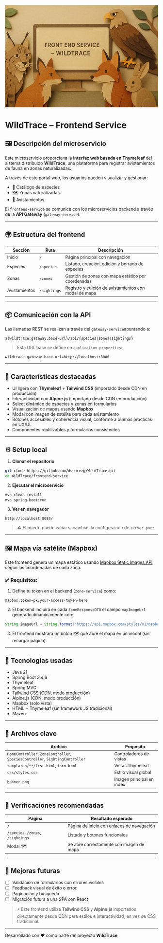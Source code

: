 <div align="center">
  <img src="src/main/resources/static/banner.png" alt="WildTrace Frontend Service">
</div>

# WildTrace – Frontend Service

## 🖼️ Descripción del microservicio

Este microservicio proporciona la **interfaz web basada en Thymeleaf** del sistema distribuido **WildTrace**, una plataforma para registrar avistamientos de fauna en zonas naturalizadas.

A través de este portal web, los usuarios pueden visualizar y gestionar:

- 🐾 Catálogo de especies
- 🗺️ Zonas naturalizadas
- 🔭 Avistamientos

El `frontend-service` se comunica con los microservicios backend a través de la **API Gateway** (`gateway-service`).

---

## 🌍 Estructura del frontend

| Sección         | Ruta               | Descripción                                         |
|----------------|--------------------|-----------------------------------------------------|
| Inicio          | `/`                | Página principal con navegación                     |
| Especies        | `/species`         | Listado, creación, edición y borrado de especies    |
| Zonas           | `/zones`           | Gestión de zonas con mapa estático por coordenadas  |
| Avistamientos   | `/sightings`       | Registro y edición de avistamientos con modal de mapa |

---

## 📦 Comunicación con la API

Las llamadas REST se realizan a través del `gateway-service`apuntando a:

```
${wildtrace.gateway.base-url}/api/{species|zones|sightings}
```

> Esta URL base se define en `application.properties`:
```properties
wildtrace.gateway.base-url=http://localhost:8080
```

---

## 🧭 Características destacadas

- UI ligera con **Thymeleaf** + **Tailwind CSS** (importado desde CDN en producción)
- Interactividad con **Alpine.js** (importado desde CDN en producción)
- Select dinámico de especies y zonas en formularios
- Visualización de mapas usando **Mapbox**
- Modal con imagen de satélite para cada avistamiento
- Botones accesibles y coherencia visual, conforme a buenas prácticas en UX/UI.
- Componentes reutilizables y formularios consistentes

---

## ⚙️ Setup local

1. **Clonar el repositorio**
```bash
git clone https://github.com/dsuarezg/WildTrace.git
cd WildTrace/frontend-service
```

2. **Ejecutar el microservicio**
```bash
mvn clean install
mvn spring-boot:run
```

3. **Ver en navegador**
```
http://localhost:8084/
```

> ⚠️ El puerto puede variar si cambias la configuración de `server.port`.

---

## 🖼️ Mapa vía satélite (Mapbox)

Este frontend genera un mapa estático usando [Mapbox Static Images API](https://docs.mapbox.com/api/maps/static-images/) según las coordenadas de cada zona.

### ✅ Requisitos:

1. Define tu token en el backend (`zone-service`) como:

```properties
mapbox.token=pk.your-access-token-here
```

2. El backend incluirá en cada `ZoneResponseDTO` el campo `mapImageUrl` generado dinámicamente con:

```java
String imageUrl = String.format("https://api.mapbox.com/styles/v1/mapbox/satellite-v9/static/pin-s(%f,%f)/%f,%f,14/300x200?access_token=%s", lon, lat, lon, lat, token);
```

3. El frontend mostrará un botón 🗺️ que abre el mapa en un modal (sin recargar página).

---

## 🔧 Tecnologías usadas

- Java 21
- Spring Boot 3.4.6
- Thymeleaf
- Spring MVC 
- Tailwind CSS (CDN, modo producción)
- Alpine.js (CDN, modo producción)
- Mapbox (solo vista)
- HTML + Thymeleaf (sin framework JS tradicional)
- Maven

---

## 📄 Archivos clave

| Archivo                              | Propósito                                  |
|--------------------------------------|---------------------------------------------|
| `HomeController`, `ZoneController`, `SpeciesController`, `SightingController` | Controladores de vistas |
| `templates/**/list.html`, `form.html` | Vistas Thymeleaf                           |
| `css/styles.css`                     | Estilo visual global                        |
| `banner.png`                         | Imagen principal en index                   |

---

## 🧪 Verificaciones recomendadas

| Página                        | Resultado esperado                         |
|------------------------------|--------------------------------------------|
| `/`                          | Página de inicio con enlaces de navegación |
| `/species`, `/zones`, `/sightings` | Listado y botones funcionales         |
| Modal 🗺️                    | Se abre correctamente con imagen de mapa   |

---

## 🔮 Mejoras futuras

- [ ] Validación de formularios con errores visibles
- [ ] Feedback visual de éxito o error
- [ ] Paginación y búsqueda
- [ ] Migración futura a una SPA con React

> ⚡ Este frontend utiliza **Tailwind CSS** y **Alpine.js** importados directamente desde CDN para estilos e interactividad, en vez de CSS tradicional.
---

Desarrollado con ❤️ como parte del proyecto **WildTrace**